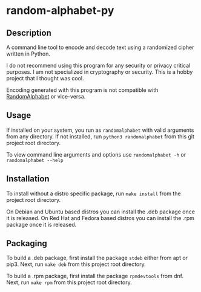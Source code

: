 # random-alphabet-py
## Description
A command line tool to encode and decode text using a randomized cipher written in Python.

I do not recommend using this program for any security or privacy critical purposes. 
I am not specialized in cryptography or security. This is a hobby project that I thought was cool.

Encoding generated with this program is not compatible with [RandomAlphabet](https://github.com/CorruptedArk/RandomAlphabet) or vice-versa.

## Usage
If installed on your system, you run as `randomalphabet` with valid arguments from any directory. 
If not installed, run `python3 randomalphabet` from this git project root directory. 

To view command line arguments and options use `randomalphabet -h` or `randomalphabet --help`

## Installation
To install without a distro specific package, run `make install` from the project root directory.

On Debian and Ubuntu based distros you can install the .deb package once it is released.
On Red Hat and Fedora based distros you can install the .rpm package once it is released.

## Packaging
To build a .deb package, first install the package `stdeb` either from apt or pip3. 
Next, run `make deb` from this project root directory.

To build a .rpm package, first install the package `rpmdevtools` from dnf.
Next, run `make rpm` from this project root directory.
